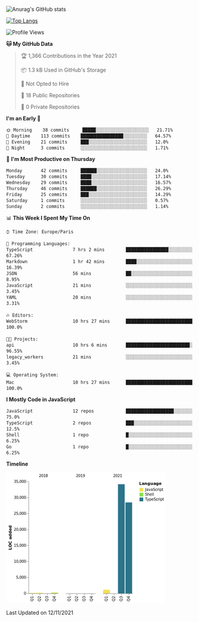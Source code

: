 ![Anurag's GitHub stats](https://github-readme-stats.vercel.app/api?username=sufiane&theme=dark&show_icons=true&count_private=true)


[![Top Langs](https://github-readme-stats.vercel.app/api/top-langs/?username=sufiane&layout=compact)](https://github.com/anuraghazra/github-readme-stats)

<!--START_SECTION:waka-->
![Profile Views](http://img.shields.io/badge/Profile%20Views-1-blue)

**🐱 My GitHub Data** 

> 🏆 1,366 Contributions in the Year 2021
 > 
> 📦 1.3 kB Used in GitHub's Storage 
 > 
> 🚫 Not Opted to Hire
 > 
> 📜 18 Public Repositories 
 > 
> 🔑 0 Private Repositories  
 > 
**I'm an Early 🐤** 

```text
🌞 Morning    38 commits     █████░░░░░░░░░░░░░░░░░░░░   21.71% 
🌆 Daytime    113 commits    ████████████████░░░░░░░░░   64.57% 
🌃 Evening    21 commits     ███░░░░░░░░░░░░░░░░░░░░░░   12.0% 
🌙 Night      3 commits      ░░░░░░░░░░░░░░░░░░░░░░░░░   1.71%

```
📅 **I'm Most Productive on Thursday** 

```text
Monday       42 commits     ██████░░░░░░░░░░░░░░░░░░░   24.0% 
Tuesday      30 commits     ████░░░░░░░░░░░░░░░░░░░░░   17.14% 
Wednesday    29 commits     ████░░░░░░░░░░░░░░░░░░░░░   16.57% 
Thursday     46 commits     ██████░░░░░░░░░░░░░░░░░░░   26.29% 
Friday       25 commits     ███░░░░░░░░░░░░░░░░░░░░░░   14.29% 
Saturday     1 commits      ░░░░░░░░░░░░░░░░░░░░░░░░░   0.57% 
Sunday       2 commits      ░░░░░░░░░░░░░░░░░░░░░░░░░   1.14%

```


📊 **This Week I Spent My Time On** 

```text
⌚︎ Time Zone: Europe/Paris

💬 Programming Languages: 
TypeScript               7 hrs 2 mins        ████████████████░░░░░░░░░   67.26% 
Markdown                 1 hr 42 mins        ████░░░░░░░░░░░░░░░░░░░░░   16.39% 
JSON                     56 mins             ██░░░░░░░░░░░░░░░░░░░░░░░   8.95% 
JavaScript               21 mins             ░░░░░░░░░░░░░░░░░░░░░░░░░   3.45% 
YAML                     20 mins             ░░░░░░░░░░░░░░░░░░░░░░░░░   3.31%

🔥 Editors: 
WebStorm                 10 hrs 27 mins      █████████████████████████   100.0%

🐱‍💻 Projects: 
api                      10 hrs 6 mins       ████████████████████████░   96.55% 
legacy_workers           21 mins             ░░░░░░░░░░░░░░░░░░░░░░░░░   3.45%

💻 Operating System: 
Mac                      10 hrs 27 mins      █████████████████████████   100.0%

```

**I Mostly Code in JavaScript** 

```text
JavaScript               12 repos            ██████████████████░░░░░░░   75.0% 
TypeScript               2 repos             ███░░░░░░░░░░░░░░░░░░░░░░   12.5% 
Shell                    1 repo              █░░░░░░░░░░░░░░░░░░░░░░░░   6.25% 
Go                       1 repo              █░░░░░░░░░░░░░░░░░░░░░░░░   6.25%

```


**Timeline**

![Chart not found](https://raw.githubusercontent.com/Sufiane/Sufiane/main/charts/bar_graph.png) 


 Last Updated on 12/11/2021
<!--END_SECTION:waka-->


<!--
**Sufiane/sufiane** is a ✨ _special_ ✨ repository because its `README.md` (this file) appears on your GitHub profile.

Here are some ideas to get you started:

- 🔭 I’m currently working on ...
- 🌱 I’m currently learning ...
- 👯 I’m looking to collaborate on ...
- 🤔 I’m looking for help with ...
- 💬 Ask me about ...
- 📫 How to reach me: ...
- 😄 Pronouns: ...
- ⚡ Fun fact: ...
-->
